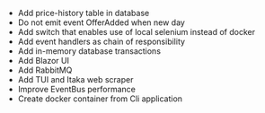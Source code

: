  - Add price-history table in database
 - Do not emit event OfferAdded when new day
 - Add switch that enables use of local selenium instead of docker
 - Add event handlers as chain of responsibility
 - Add in-memory database transactions
 - Add Blazor UI
 - Add RabbitMQ
 - Add TUI and Itaka web scraper
 - Improve EventBus performance
 - Create docker container from Cli application

